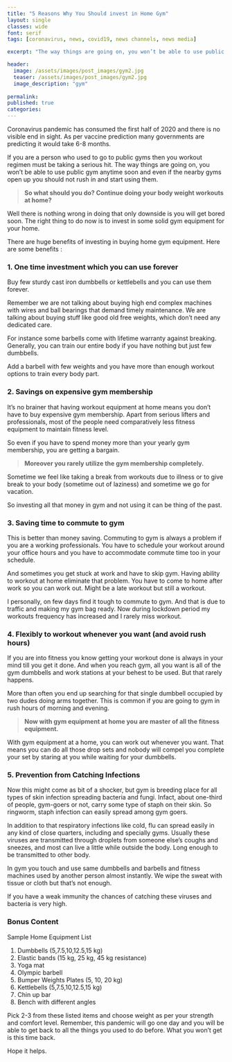 ```yaml
---
title: "5 Reasons Why You Should invest in Home Gym"
layout: single
classes: wide
font: serif
tags: [coronavirus, news, covid19, news channels, news media]

excerpt: "The way things are going on, you won’t be able to use public gym anytime soon and even if the nearby gyms open up you should not rush in and start using them."

header:
  image: /assets/images/post_images/gym2.jpg
  teaser: /assets/images/post_images/gym2.jpg
  image_description: "gym"
  
permalink:
published: true
categories: 
---
```

Coronavirus pandemic has consumed the first half of 2020 and there is no visible end in sight. As per vaccine prediction many governments are predicting it would take 6-8 months.

If you are a person who used to go to public gyms then you workout regimen must be taking a serious hit.
The way things are going on, you won’t be able to use public gym anytime soon and even if the nearby gyms open up you should not rush in and start using them. 

>**So what should you do? Continue doing your body weight workouts at home?** 

Well there is nothing wrong in doing that only downside is you will get bored soon. The right thing to do now is to invest in some solid gym equipment for your home.

There are huge benefits of investing in buying home gym equipment. Here are some benefits :


### 1.	One time investment which you can use forever ### 

Buy few sturdy cast iron dumbbells or kettlebells and you can use them forever.

Remember we are not talking about buying high end complex machines with wires and ball bearings that demand timely maintenance. We are talking about buying stuff like good old free weights, which don’t need any dedicated care.

For instance some barbells come with lifetime warranty against breaking. Generally, you can train our entire body if you have nothing but just few dumbbells.

Add a barbell with few weights and you have more than enough workout options to train every body part.


### 2.	Savings on expensive gym membership ###  

It’s no brainer that having workout equipment at home means you don’t have to buy expensive gym membership. Apart from serious lifters and professionals, most of the people need comparatively less fitness equipment to maintain fitness level.

So even if you have to spend money more than your yearly gym membership, you are getting a bargain. 

>**Moreover you rarely utilize the gym membership completely.** 

Sometime we feel like taking a break from workouts due to illness or to give break to your body (sometime out of laziness) and sometime we go for vacation. 

So investing all that money in gym and not using it can be thing of the past.


### 3.	Saving time to commute to gym ### 

This is better than money saving. Commuting to gym is always a problem if you are a working professionals. You have to schedule your workout around your office hours and you have to accommodate commute time too in your schedule.

And sometimes you get stuck at work and have to skip gym. Having ability to workout at home eliminate that problem. You have to come to home after work so you can work out. Might be a late workout but still a workout. 

I personally, on few days find it tough to commute to gym. And that is due to traffic and making my gym bag ready. Now during lockdown period my workouts frequency has increased and I rarely miss workout.


### 4.	Flexibly to workout whenever you want (and avoid rush hours) ### 

If you are into fitness you know getting your workout done is always in your mind till you get it done. And when you reach gym, all you want is all of the gym dumbbells and work stations at your behest to be used. But that rarely happens. 

More than often you end up searching for that single dumbbell occupied by two dudes doing arms together.  This is common if you are going to gym in rush hours of morning and evening. 

>**Now with gym equipment at home you are master of all the fitness equipment.** 

 With gym equipment at a home, you can work out whenever you want. That means you can do all those drop sets and nobody will compel you complete your set by staring at you while waiting for your dumbbells.


### 5.	Prevention from Catching Infections ### 

Now this might come as bit of a shocker, but gym is breeding place for all types of skin infection spreading bacteria and fungi. Infact, about one-third of people, gym-goers or not, carry some type of staph on their skin. So ringworm, staph infection can easily spread among gym goers. 

In addition to that respiratory infections like cold, flu can spread easily in any kind of close quarters, including and specially gyms. Usually these viruses are transmitted through droplets from someone else’s coughs and sneezes, and most can live a little while outside the body. Long enough to be transmitted to other body.

In gym you touch and use same dumbbells and barbells and fitness machines used by another person almost instantly. We wipe the sweat with tissue or cloth but that’s not enough. 

If you have a weak immunity the chances of catching these viruses and bacteria is very high.


### Bonus Content ### 

Sample Home Equipment List

1.	Dumbbells (5,7.5,10,12.5,15 kg)
2.	Elastic bands (15 kg, 25 kg, 45 kg resistance)
3.	Yoga mat 
4.	Olympic barbell
5.	Bumper Weights Plates (5, 10, 20 kg)
6.	Kettlebells (5,7.5,10,12.5,15 kg)
7.	Chin up bar
8.	Bench with different angles

Pick 2-3 from these listed items and choose weight as per your strength and comfort level. Remember, this pandemic will go one day and you will be able to get back to all the things you used to do before. What you won’t get is this time back.

Hope it helps.

